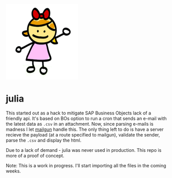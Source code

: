![julia](/julia.png?raw=true)

# julia
This started out as a hack to mitigate SAP Business Objects lack of a friendly api. It's based on BOs option to run a cron that sends an e-mail with the latest data as `.csv` in an attachment. Now, since parsing e-mails is madness I let [mailgun](https://www.mailgun.com/inbound-routing) handle this. The only thing left to do is have a server recieve the payload (at a route specified to mailgun), validate the sender, parse the `.csv` and display the html.

Due to a lack of demand - julia was never used in production. This repo is more of a proof of concept.

Note: This is a work in progress. I'll start importing all the files in the coming weeks.
